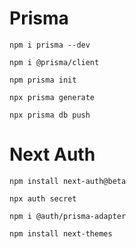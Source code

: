 # Prisma

```
npm i prisma --dev
```

```
npm i @prisma/client
```

```
npm prisma init
```

```
npx prisma generate
```

```
npx prisma db push
```


# Next Auth

```
npm install next-auth@beta
```

```
npx auth secret
```
```
npm i @auth/prisma-adapter
```

```
npm install next-themes
```

